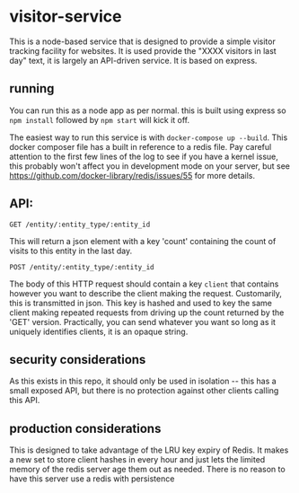 # visitor-service

This is a node-based service that is designed to provide a simple visitor tracking facility for websites.  It is used provide the "XXXX visitors in last day" text, it is largely an API-driven service.  It is based on express.

## running

You can run this as a node app as per normal.  this is built using express so `npm install` followed by `npm start` will kick it off. 

The easiest way to run this service is with `docker-compose up --build`.  This docker composer file has a built in reference to a redis file.  Pay careful attention to the first few lines of the log to see if you have a kernel issue, this probably won't affect you in development mode on your server, but see https://github.com/docker-library/redis/issues/55 for more details.

## API:

`GET /entity/:entity_type/:entity_id`

This will return a json element with a key 'count' containing the count of visits to this entity in the last day.

`POST /entity/:entity_type/:entity_id`

The body of this HTTP request should contain a key `client` that contains however you want to describe the client making the request.  Customarily, this is transmitted in json.  This key is hashed and used to key the same client making repeated requests from driving up the count returned by the 'GET' version.  Practically, you can send whatever you want so long as it uniquely identifies clients, it is an opaque string.

## security considerations

As this exists in this repo, it should only be used in isolation -- this has a small exposed API, but there is no protection against other clients calling this API.

## production considerations

This is designed to take advantage of the LRU key expiry of Redis.  It makes a new set to store client hashes in every hour and just lets the limited memory of the redis server age them out as needed.  There is no reason to have this server use a redis with persistence
